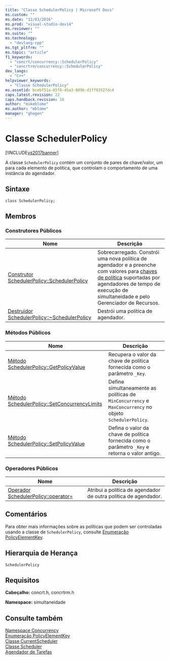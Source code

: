 ```yaml
---
title: "Classe SchedulerPolicy | Microsoft Docs"
ms.custom: ""
ms.date: "12/03/2016"
ms.prod: "visual-studio-dev14"
ms.reviewer: ""
ms.suite: ""
ms.technology: 
  - "devlang-cpp"
ms.tgt_pltfrm: ""
ms.topic: "article"
f1_keywords: 
  - "concrt/concurrency::SchedulerPolicy"
  - "concrtrm/concurrency::SchedulerPolicy"
dev_langs: 
  - "C++"
helpviewer_keywords: 
  - "Classe SchedulerPolicy"
ms.assetid: bcebf51a-65f8-45a3-809b-d1ff93527dc4
caps.latest.revision: 22
caps.handback.revision: 16
author: "mikeblome"
ms.author: "mblome"
manager: "ghogen"
---
```

# Classe SchedulerPolicy
[!INCLUDE[vs2017banner](../../../assembler/inline/includes/vs2017banner.md)]

A classe `SchedulerPolicy` contém um conjunto de pares de chave\/valor, um para cada elemento de política, que controlam o comportamento de uma instância do agendador.  
  
## Sintaxe  
  
```  
class SchedulerPolicy;  
```  
  
## Membros  
  
### Construtores Públicos  
  
|Nome|Descrição|  
|----------|---------------|  
|[Construtor SchedulerPolicy::SchedulerPolicy](../Topic/SchedulerPolicy::SchedulerPolicy%20Constructor.md)|Sobrecarregado.  Constrói uma nova política de agendador e a preenche com valores para [chaves de política](../Topic/PolicyElementKey%20Enumeration.md) suportadas por agendadores de tempo de execução de simultaneidade e pelo Gerenciador de Recursos.|  
|[Destruidor SchedulerPolicy::~SchedulerPolicy](../Topic/SchedulerPolicy::~SchedulerPolicy%20Destructor.md)|Destrói uma política de agendador.|  
  
### Métodos Públicos  
  
|Nome|Descrição|  
|----------|---------------|  
|[Método SchedulerPolicy::GetPolicyValue](../Topic/SchedulerPolicy::GetPolicyValue%20Method.md)|Recupera o valor da chave de política fornecida como o parâmetro `_Key`.|  
|[Método SchedulerPolicy::SetConcurrencyLimits](../Topic/SchedulerPolicy::SetConcurrencyLimits%20Method.md)|Define simultaneamente as políticas de `MinConcurrency` e `MaxConcurrency` no objeto `SchedulerPolicy`.|  
|[Método SchedulerPolicy::SetPolicyValue](../Topic/SchedulerPolicy::SetPolicyValue%20Method.md)|Defina o valor da chave de política fornecida como o parâmetro `_Key` e retorna o valor antigo.|  
  
### Operadores Públicos  
  
|Nome|Descrição|  
|----------|---------------|  
|[Operador SchedulerPolicy::operator\=](../Topic/SchedulerPolicy::operator=%20Operator.md)|Atribui a política de agendador de outra política de agendador.|  
  
## Comentários  
 Para obter mais informações sobre as políticas que podem ser controladas usando a classe de `SchedulerPolicy`, consulte [Enumeração PolicyElementKey](../Topic/PolicyElementKey%20Enumeration.md).  
  
## Hierarquia de Herança  
 `SchedulerPolicy`  
  
## Requisitos  
 **Cabeçalho:** concrt.h, concrtrm.h  
  
 **Namespace:** simultaneidade  
  
## Consulte também  
 [Namespace Concurrency](../../../parallel/concrt/reference/concurrency-namespace.md)   
 [Enumeração PolicyElementKey](../Topic/PolicyElementKey%20Enumeration.md)   
 [Classe CurrentScheduler](../Topic/CurrentScheduler%20Class.md)   
 [Classe Scheduler](../../../parallel/concrt/reference/scheduler-class.md)   
 [Agendador de Tarefas](../../../parallel/concrt/task-scheduler-concurrency-runtime.md)